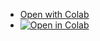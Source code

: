 - [Open with Colab](https://colab.research.google.com/github/y24m007Y/HybridSearch_y/blob/master/Test_Search_v2.ipynb)
- [![Open in Colab](https://colab.research.google.com/assets/colab-badge.svg)](https://colab.research.google.com/github/peaceiris/emoji-ime-dictionary/blob/master/generate.ipynb)
